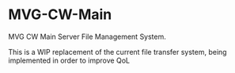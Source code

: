 # MVG-CW-Main

MVG CW Main Server File Management System.

This is a WIP replacement of the current file transfer system, being implemented in order to improve QoL
